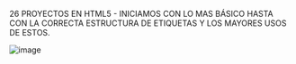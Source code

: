 26 PROYECTOS EN HTML5 - INICIAMOS CON LO MAS BÁSICO HASTA CON LA CORRECTA ESTRUCTURA DE ETIQUETAS Y LOS MAYORES USOS DE ESTOS.

![image](https://github.com/JhojanBinary/26-PROYECTOS-EN-HTML/assets/102551448/7ccdbe3c-c250-4492-88e0-6d2fe5b9e17a)
